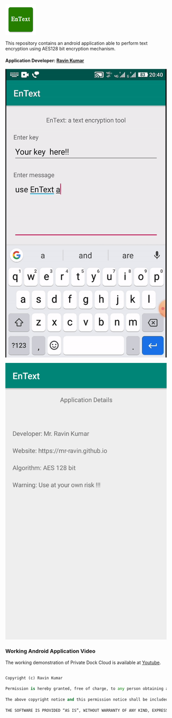 ![EnText Logo](https://github.com/mr-ravin/entext/blob/master/ic_launcher.png)

This repository contains an android application able to perform text encryption using AES128 bit encryption mechanism.

#### Application Developer: [Ravin Kumar](http://mr-ravin.github.io)

[![Working Demonstration](https://github.com/mr-ravin/EnText/blob/master/EnText.gif)](https://www.youtube.com/watch?v=DksVTPSwE2A)

![android application view 2](https://github.com/mr-ravin/entext/blob/master/EnText_aboutus.png)

### Working Android Application Video
The working demonstration of Private Dock Cloud is available at [Youtube](https://www.youtube.com/watch?v=QKmt0vchY8U).

```python

Copyright (c) Ravin Kumar

Permission is hereby granted, free of charge, to any person obtaining a copy of this software and associated documentation files (the “Software”), to deal in the Software without restriction, including without limitation the rights to use, copy, modify, merge, publish, distribute, sublicense, and/or sell copies of the Software, and to permit persons to whom the Software is furnished to do so, subject to the following conditions:

The above copyright notice and this permission notice shall be included in all copies or substantial portions of the Software.

THE SOFTWARE IS PROVIDED “AS IS”, WITHOUT WARRANTY OF ANY KIND, EXPRESS OR IMPLIED, INCLUDING BUT NOT LIMITED TO THE WARRANTIES OF MERCHANTABILITY, FITNESS FOR A PARTICULAR PURPOSE AND NONINFRINGEMENT. IN NO EVENT SHALL THE AUTHORS OR COPYRIGHT HOLDERS BE LIABLE FOR ANY CLAIM, DAMAGES OR OTHER LIABILITY, WHETHER IN AN ACTION OF CONTRACT, TORT OR OTHERWISE, ARISING FROM, OUT OF OR IN CONNECTION WITH THE SOFTWARE OR THE USE OR OTHER DEALINGS IN THE SOFTWARE.
```
